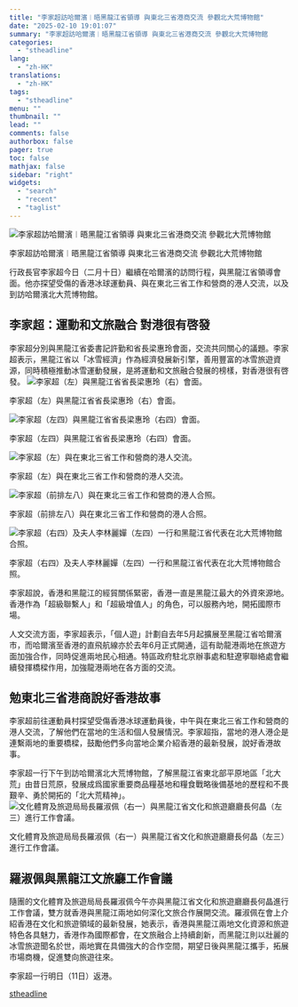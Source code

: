 ```yaml
---
title: "李家超訪哈爾濱︱晤黑龍江省領導 與東北三省港商交流 參觀北大荒博物館"
date: "2025-02-10 19:01:07"
summary: "李家超訪哈爾濱︱晤黑龍江省領導 與東北三省港商交流 參觀北大荒博物館       行政長官李..."
categories:
  - "stheadline"
lang:
  - "zh-HK"
translations:
  - "zh-HK"
tags:
  - "stheadline"
menu: ""
thumbnail: ""
lead: ""
comments: false
authorbox: false
pager: true
toc: false
mathjax: false
sidebar: "right"
widgets:
  - "search"
  - "recent"
  - "taglist"
---
```


![李家超訪哈爾濱︱晤黑龍江省領導 與東北三省港商交流 參觀北大荒博物館](https://image.stheadline.com/f/680p0/0x0/100/none/f8e53063aa158975051e4dd43bd8cef2/stheadline/inewsmedia/20250210/_2025021018510218008.jpg)

李家超訪哈爾濱︱晤黑龍江省領導 與東北三省港商交流 參觀北大荒博物館




行政長官李家超今日（二月十日）繼續在哈爾濱的訪問行程，與黑龍江省領導會面。他亦探望受傷的香港冰球運動員、與在東北三省工作和營商的港人交流，以及到訪哈爾濱北大荒博物館。

**李家超：運動和文旅融合 對港很有啓發**
----------------------

李家超分別與黑龍江省委書記許勤和省長梁惠玲會面，交流共同關心的議題。李家超表示，黑龍江省以「冰雪經濟」作為經濟發展新引擎，善用豐富的冰雪旅遊資源，同時積極推動冰雪運動發展，是將運動和文旅融合發展的榜樣，對香港很有啓發。
 ![李家超（左）與黑龍江省省長梁惠玲（右）會面。](https://image.hkhl.hk/f/1024p0/0x0/100/none/a789b81bcabc77c68541ba2a8700f1a9/2025-02/117AC5AFF70A4293B8F5257BEB0832DC_O.jpg)


李家超（左）與黑龍江省省長梁惠玲（右）會面。



 ![李家超（左四）與黑龍江省省長梁惠玲（右四）會面。](https://image.hkhl.hk/f/1024p0/0x0/100/none/dd39c2e7ed0834f2b0177d012103368e/2025-02/87B442C4B1844231ADE6EC5E8E0262ED_O.jpg)


李家超（左四）與黑龍江省省長梁惠玲（右四）會面。



 ![李家超（左）與在東北三省工作和營商的港人交流。](https://image.hkhl.hk/f/1024p0/0x0/100/none/4d9a8cdcec9a2bce1dde5360088b131b/2025-02/91148AF149BB48029794DCE637225456_O.jpg)


李家超（左）與在東北三省工作和營商的港人交流。



 ![李家超（前排左八）與在東北三省工作和營商的港人合照。](https://image.hkhl.hk/f/1024p0/0x0/100/none/5a4cd69ee317c151dbd28ba53f03999c/2025-02/F98AE2E7B6454944B859647CB994FBAF_O.jpg)


李家超（前排左八）與在東北三省工作和營商的港人合照。



 ![李家超（右四）及夫人李林麗嬋（左四）一行和黑龍江省代表在北大荒博物館合照。](https://image.hkhl.hk/f/1024p0/0x0/100/none/b25fe477d0444823ce3ddf1718f310ae/2025-02/1112A4A410EC45FB985416EA83BC0BC8_O.JPG)


李家超（右四）及夫人李林麗嬋（左四）一行和黑龍江省代表在北大荒博物館合照。




李家超說，香港和黑龍江的經貿關係緊密，香港一直是黑龍江最大的外資來源地。香港作為「超級聯繫人」和「超級增值人」的角色，可以服務內地，開拓國際市場。

人文交流方面，李家超表示，「個人遊」計劃自去年5月起擴展至黑龍江省哈爾濱市，而哈爾濱至香港的直飛航線亦於去年6月正式開通，這有助龍港兩地在旅遊方面加強合作，同時促進兩地民心相通。特區政府駐北京辦事處和駐遼寧聯絡處會繼續發揮橋樑作用，加強龍港兩地在各方面的交流。

**勉東北三省港商說好香港故事**
-----------------

李家超前往運動員村探望受傷香港冰球運動員後，中午與在東北三省工作和營商的港人交流，了解他們在當地的生活和個人發展情況。李家超指，當地的港人港企是連繫兩地的重要橋樑，鼓勵他們多向當地企業介紹香港的最新發展，說好香港故事。

李家超一行下午到訪哈爾濱北大荒博物館，了解黑龍江省東北部平原地區「北大荒」由昔日荒原，發展成爲國家重要商品糧基地和糧食戰略後備基地的歷程和不畏艱辛、勇於開拓的「北大荒精神」。
 ![文化體育及旅遊局局長羅淑佩（右一）與黑龍江省文化和旅遊廳廳長何晶（左三）進行工作會議。](https://image.hkhl.hk/f/1024p0/0x0/100/none/05099a27b519c5fb1c0a94ae4eb898bd/2025-02/69E021B30D4740CB994B4A1BCA6AFA21_O.JPG)


文化體育及旅遊局局長羅淑佩（右一）與黑龍江省文化和旅遊廳廳長何晶（左三）進行工作會議。




**羅淑佩與黑龍江文旅廳工作會議**
------------------

隨團的文化體育及旅遊局局長羅淑佩今午亦與黑龍江省文化和旅遊廳廳長何晶進行工作會議，雙方就香港與黑龍江兩地如何深化文旅合作展開交流。羅淑佩在會上介紹香港在文化和旅遊領域的最新發展，她表示，香港與黑龍江兩地文化資源和旅遊特色各具魅力，香港作為國際都會，在文旅融合上持續創新，而黑龍江則以壯麗的冰雪旅遊聞名於世，兩地實在具備強大的合作空間，期望日後與黑龍江攜手，拓展市場商機，促進雙向旅遊往來。

李家超一行明日（11日）返港。

[stheadline](https://std.stheadline.com/realtime/article/2051941/即時-港聞-李家超訪哈爾濱︱晤黑龍江省領導-與東北三省港商交流-參觀北大荒博物館)
